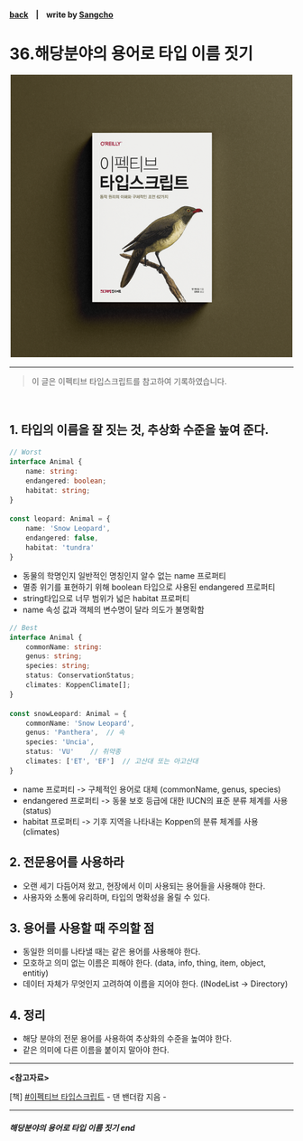 #### [back](../../../README.md) &nbsp;&nbsp; | &nbsp;&nbsp; write by [Sangcho](sangcho)

# 36.해당분야의 용어로 타입 이름 짓기

<p align="center" style="width:500px; margin: 0 auto">
    <img src="../../image/main.png">
</p>

---

> 이 글은 이펙티브 타입스크립트를 참고하여 기록하였습니다.

<br>

## 1. 타입의 이름을 잘 짓는 것, 추상화 수준을 높여 준다.

```typescript
// Worst
interface Animal {
    name: string:
    endangered: boolean;
    habitat: string;
}

const leopard: Animal = {
    name: 'Snow Leopard',
    endangered: false,
    habitat: 'tundra'
}
```

- 동물의 학명인지 일반적인 명칭인지 알수 없는 name 프로퍼티
- 멸종 위기를 표현하기 위해 boolean 타입으로 사용된 endangered 프로퍼티
- string타입으로 너무 범위가 넓은 habitat 프로퍼티
- name 속성 값과 객체의 변수명이 달라 의도가 불명확함

```typescript
// Best 
interface Animal {
    commonName: string:
    genus: string;
    species: string;
    status: ConservationStatus;
    climates: KoppenClimate[];
}

const snowLeopard: Animal = {
    commonName: 'Snow Leopard',
    genus: 'Panthera',  // 속
    species: 'Uncia',
    status: 'VU'    // 취약종
    climates: ['ET', 'EF']  // 고산대 또는 아고산대
}
```

- name 프로퍼티 -> 구체적인 용어로 대체 (commonName, genus, species)
- endangered 프로퍼티 -> 동물 보호 등급에 대한 IUCN의 표준 분류 체계를 사용 (status)
- habitat 프로퍼티 -> 기후 지역을 나타내는 Koppen의 분류 체계를 사용 (climates)

## 2. 전문용어를 사용하라

- 오랜 세기 다듬어져 왔고, 현장에서 이미 사용되는 용어들을 사용해야 한다.
- 사용자와 소통에 유리하며, 타입의 명확성을 올릴 수 있다.

## 3. 용어를 사용할 때 주의할 점

- 동일한 의미를 나타낼 때는 같은 용어를 사용해야 한다.
- 모호하고 의미 없는 이름은 피해야 한다. (data, info, thing, item, object, entitiy)
- 데이터 자체가 무엇인지 고려하여 이름을 지어야 한다. (INodeList -> Directory)


## 4. 정리
-  해당 분야의 전문 용어를 사용하여 추상화의 수준을 높여야 한다.
- 같은 의미에 다른 이름을 붙이지 말아야 한다.

---

<strong><참고자료></strong>

[책] [#이펙티브 타입스크립트][effective-typescript] - 댄 밴더캄 지음 -

---

##### 해당분야의 용어로 타입 이름 짓기 end

[effective-typescript]: https://www.aladin.co.kr/shop/wproduct.aspx?ItemId=273193135&start=slayer
